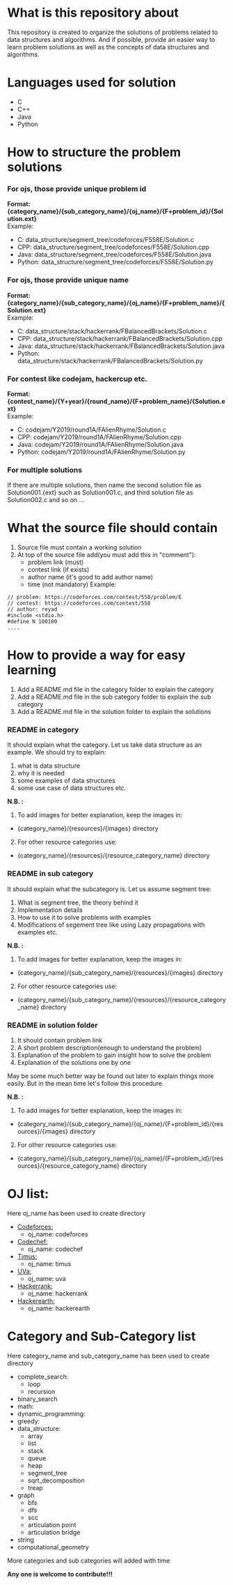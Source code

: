 # What is this repository about
This repository is created to organize the solutions of problems related to data structures and algorithms. And if possible, provide
an easier way to learn problem solutions as well as the concepts of data structures and algorithms.


# Languages used for solution
- C
- C++
- Java
- Python


# How to structure the problem solutions
### For ojs, those provide unique problem id
**Format: {category_name}/{sub_category_name}/{oj_name}/{F+problem_id}/{Solution.ext}**  
Example:  
- C: data_structure/segment_tree/codeforces/F558E/Solution.c
- CPP: data_structure/segment_tree/codeforces/F558E/Solution.cpp
- Java: data_structure/segment_tree/codeforces/F558E/Solution.java
- Python: data_structure/segment_tree/codeforces/F558E/Solution.py
### For ojs, those provide unique name
**Format: {category_name}/{sub_category_name}/{oj_name}/{F+problem_name}/{Solution.ext}**  
Example:  
- C: data_structure/stack/hackerrank/FBalancedBrackets/Solution.c
- CPP: data_structure/stack/hackerrank/FBalancedBrackets/Solution.cpp
- Java: data_structure/stack/hackerrank/FBalancedBrackets/Solution.java
- Python: data_structure/stack/hackerrank/FBalancedBrackets/Solution.py
### For contest like codejam, hackercup etc.
**Format: {contest_name}/{Y+year}/{round_name}/{F+problem_name}/{Solution.ext}**  
Example:  
- C: codejam/Y2019/round1A/FAlienRhyme/Solution.c
- CPP: codejam/Y2019/round1A/FAlienRhyme/Solution.cpp
- Java: codejam/Y2019/round1A/FAlienRhyme/Solution.java
- Python: codejam/Y2019/round1A/FAlienRhyme/Solution.py
### For multiple solutions
If there are multiple solutions, then name the second solution file as Solution001.{ext} such as Solution001.c,
and third solution file as Solution002.c and so on ...


# What the source file should contain
1. Source file must contain a working solution
2. At top of the source file add(you must add this in "comment"):
    - problem link (must)
    - contest link (if exists)
    - author name  (it's good to add author name)
    - time         (not mandatory)
Example:  
```
// problem: https://codeforces.com/contest/558/problem/E
// contest: https://codeforces.com/contest/558
// author: reyad
#include <stdio.h>
#define N 100100
....
```


# How to provide a way for easy learning
1. Add a README.md file in the category folder to explain the category
2. Add a README.md file in the sub category folder to explain the sub category
3. Add a README.md file in the solution folder to explain the solutions
### README in category
It should explain what the category. Let us take data structure as an example. We should try to explain:
1. what is data structure
2. why it is needed
3. some examples of data structures
4. some use case of data structures
etc.

**N.B. :**
1. To add images for better explanation, keep the images in:
 - {category_name}/{resources}/{images} directory
2. For other resource categories use:
 - {category_name}/{resources}/{resource_category_name} directory

### README in sub category
It should explain what the subcategory is. Let us assume segment tree:
1. What is segment tree, the theory behind it
2. Implementation details
3. How to use it to solve problems with examples
4. Modifications of segement tree like using Lazy propagations with examples
etc.

**N.B. :**
1. To add images for better explanation, keep the images in:
 - {category_name}/{sub_category_name}/{resources}/{images} directory
2. For other resource categories use:
 - {category_name}/{sub_category_name}/{resources}/{resource_category_name} directory

### README in solution folder
1. It should contain problem link
2. A short problem description(enough to understand the problem)
3. Explanation of the problem to gain insight how to solve the problem
4. Explanation of the solutions one by one

May be some much better way be found out later to explain things more easily. But in the mean time let's follow this procedure.

**N.B. :**
1. To add images for better explanation, keep the images in:
 - {category_name}/{sub_category_name}/{oj_name}/{F+problem_id}/{resources}/{images} directory
2. For other resource categories use:
 - {category_name}/{sub_category_name}/{oj_name}/{F+problem_id}/{resources}/{resource_category_name} directory


# OJ list:
Here oj_name has been used to create directory
- [Codeforces:](https://codeforces.com)
    - oj_name: codeforces
- [Codechef:](https://www.codechef.com/)
    - oj_name: codechef
- [Timus:](http://acm.timus.ru/)
    - oj_name: timus
- [UVa:](https://uva.onlinejudge.org/)
    - oj_name: uva
- [Hackerrank:](https://www.hackerrank.com/)
    - oj_name: hackerrank
- [Hackerearth:](https://www.hackerearth.com/)
    - oj_name: hackerearth


# Category and Sub-Category list
Here category_name and sub_category_name has been used to create directory
- complete_search:
    - loop
    - recursion
- binary_search
- math:
- dynamic_programming:
- greedy:
- data_structure:
    - array
    - list
    - stack
    - queue
    - heap
    - segment_tree
    - sqrt_decomposition
    - treap
- graph
    - bfs
    - dfs
    - scc
    - articulation point
    - articulation bridge
- string
- computational_geometry

More categories and sub categories will added with time


**Any one is welcome to contribute!!!**

